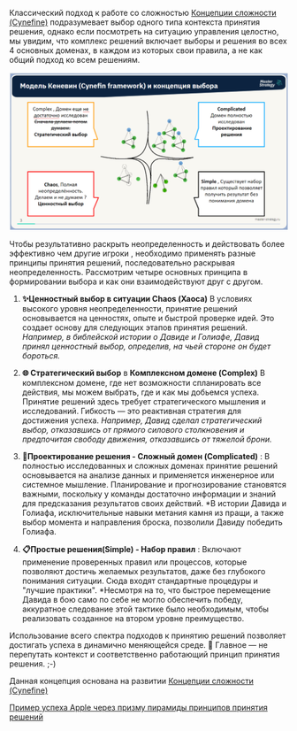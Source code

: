 Классический подход к работе со сложностью [Концепции сложности (Cynefine)](%D0%9A%D0%BE%D0%BD%D1%86%D0%B5%D0%BF%D1%86%D0%B8%D0%B8%20%D1%81%D0%BB%D0%BE%D0%B6%D0%BD%D0%BE%D1%81%D1%82%D0%B8%20%28Cynefine%29.md) подразумевает выбор одного типа контекста принятия решения, однако если посмотреть на ситуацию управления целостно, мы увидим, что комплекс решений  включает выборы и решения во всех 4 основных доменах, в каждом из которых свои правила, а не как общий подход ко всем решениям.

![Pasted image 20230629225101.png](Pasted%20image%2020230629225101.png)

Чтобы результативно раскрыть неопределенность и действовать более эффективно чем другие игроки , необходимо применять разные принципы принятия решений, последовательно раскрывая неопределенность. Рассмотрим четыре основных принципа в формировании выбора и как они взаимодействуют друг с другом.

1. **✨Ценностный выбор в  ситуации Chaos (Хаоса)** В условиях высокого уровня неопределенности,  принятие решений основывается на ценностях, опыте и быстрой проверке идей.    Это создает основу для следующих этапов принятия решений. *Например, в библейской истории о Давиде и Голиафе, Давид принял ценностный выбор, определив, на чьей стороне он будет бороться.*

1. **🌐 Стратегический выбор** в **Комплексном домене (Complex)** В комплексном домене, где нет возможности спланировать все действия, мы можем выбрать, где и как мы добьемся успеха. Принятие решений здесь требует стратегического мышления и исследований. Гибкость — это реактивная стратегия для достижения успеха. 
   *Например, Давид сделал стратегический выбор, отказавшись от прямого силового столкновения и предпочитая свободу движения, отказавшись от тяжелой брони.*

1. **🔧Проектирование решения - Сложный домен (Complicated)** : В полностью исследованных и сложных доменах принятие решений основывается на анализе данных и применяется инженерное или системное мышление. Планирование и прогнозирование становятся важными, поскольку у команды достаточно информации и знаний для предсказания результатов своих действий.
   \*В истории Давида и Голиафа, исключительные навыки метания камня из пращи, а также выбор момента и направления броска, позволили Давиду победить Голиафа.

1. **📋Простые решения(Simple) -  Набор правил** : Включают применение проверенных правил или процессов, которые позволяют достичь желаемых результатов, даже без глубокого понимания ситуации. Сюда входят стандартные процедуры и "лучшие практики". 
   \*Несмотря на то, что быстрое перемещение Давида в бою само по себе не могло обеспечить победу, аккуратное следование этой тактике было необходимым, чтобы реализовать созданное на втором уровне преимущество.

Использование всего спектра подходов к принятию решений позволяет достигать успеха в динамично меняющейся среде. 
🔑 Главное — не перепутать контекст и соответственно работающий принцип  принятия решения. ;-) 

Данная концепция основана на развитии  [Концепции сложности (Cynefine)](%D0%9A%D0%BE%D0%BD%D1%86%D0%B5%D0%BF%D1%86%D0%B8%D0%B8%20%D1%81%D0%BB%D0%BE%D0%B6%D0%BD%D0%BE%D1%81%D1%82%D0%B8%20%28Cynefine%29.md)

[Пример успеха Apple через призму пирамиды принципов принятия решений](../%D0%9F%D1%80%D0%B8%D0%BC%D0%B5%D1%80%D1%8B/%D0%9F%D1%80%D0%B8%D0%BC%D0%B5%D1%80%20%D1%83%D1%81%D0%BF%D0%B5%D1%85%D0%B0%20Apple%20%D1%87%D0%B5%D1%80%D0%B5%D0%B7%20%D0%BF%D1%80%D0%B8%D0%B7%D0%BC%D1%83%20%D0%BF%D0%B8%D1%80%D0%B0%D0%BC%D0%B8%D0%B4%D1%8B%20%D0%BF%D1%80%D0%B8%D0%BD%D1%86%D0%B8%D0%BF%D0%BE%D0%B2%20%D0%BF%D1%80%D0%B8%D0%BD%D1%8F%D1%82%D0%B8%D1%8F%20%D1%80%D0%B5%D1%88%D0%B5%D0%BD%D0%B8%D0%B9.md)
